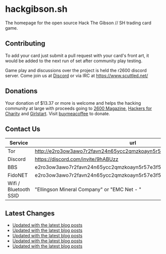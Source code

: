 # hackgibson.sh
The homepage for the open source Hack The Gibson // SH trading card game.


## Contributing

To add your card just submit a pull request with your card's front art, it would be added to the next run of set after community play testing.

Game play and discussions over the project is held the r2600 discord server. Come join us at [Discord](https://discord.com/invite/9hABUzz) or via IRC at https://www.scuttled.net/


## Donations

Your donation of $13.37 or more is welcome and helps the hacking community at large with proceeds going to [2600 Magazine](https://2600.com/), [Hackers for Charity](https://hackersforcharity.org) and [Girlstart](https://girlstart.org).  Visit [buymeacoffee](https://www.buymeacoffee.com/hackgibson.sh) to donate.


## Contact Us

Service | url
-|-
Tor | http://e2ro3ow3awo7r2favn24n65ycc2qmzkoayn5r57e3f56nvjwdcgg32ad.onion
Discord | https://discord.com/invite/9hABUzz
BBS | e2ro3ow3awo7r2favn24n65ycc2qmzkoayn5r57e3f56nvjwdcgg32ad.onion:23
FidoNET | e2ro3ow3awo7r2favn24n65ycc2qmzkoayn5r57e3f56nvjwdcgg32ad.onion:24554
Wifi / Bluetooth SSID | "Ellingson Mineral Company" or "EMC Net - <fidonet address>"

## Latest Changes
<!-- BLOG-POST-LIST:START -->
- [Updated with the latest blog posts](https://github.com/DFW2600/hackgibson.sh/commit/e67ba56687649c6980816be1e5bbb4a3a934d2c2)
- [Updated with the latest blog posts](https://github.com/DFW2600/hackgibson.sh/commit/1492c2db79d696a34ca2d0cdc003f37991ee6b5e)
- [Updated with the latest blog posts](https://github.com/DFW2600/hackgibson.sh/commit/c6f9194096115ca24d275aa5f3b9c94869b979cc)
- [Updated with the latest blog posts](https://github.com/DFW2600/hackgibson.sh/commit/1987a11a721413e6332333eb408926e35dea99c8)
- [Updated with the latest blog posts](https://github.com/DFW2600/hackgibson.sh/commit/6af40d83702cb472404a36c7cfb3d52a591b04e2)
<!-- BLOG-POST-LIST:END -->
